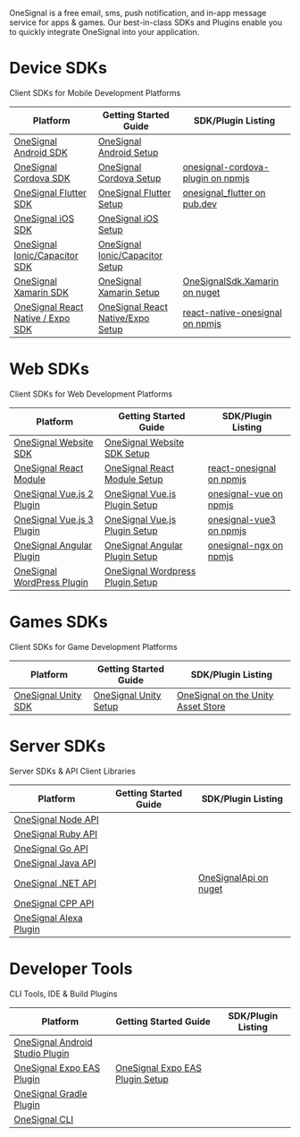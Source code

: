 OneSignal is a free email, sms, push notification, and in-app message service for apps & games.  Our best-in-class SDKs and Plugins enable you to quickly integrate OneSignal into your application.


# Device SDKs

Client SDKs for Mobile Development Platforms

| Platform                                                                                 | Getting Started Guide                                                                                     | SDK/Plugin Listing                                                                                                           |
| ---------------------------------------------------------------------------------------- | --------------------------------------------------------------------------------------------------------- | ---------------------------------------------------------------------------------------------------------------------------- |
| [OneSignal Android SDK](https://github.com/OneSignal/OneSignal-Android-SDK)              | [OneSignal Android Setup](https://documentation.onesignal.com/docs/android-sdk-setup)                     |                                                                                                                              |
| [OneSignal Cordova SDK](https://github.com/OneSignal/OneSignal-Cordova-SDK)              | [OneSignal Cordova Setup](https://documentation.onesignal.com/docs/cordova-sdk-setup)                     | [onesignal-cordova-plugin on npmjs](https://www.npmjs.com/package/onesignal-cordova-plugin)                                  |
| [OneSignal Flutter SDK](https://github.com/OneSignal/OneSignal-Flutter-SDK)              | [OneSignal Flutter Setup](https://documentation.onesignal.com/docs/flutter-sdk-setup)                     | [onesignal\_flutter on pub.dev](https://pub.dev/packages/onesignal_flutter)                                                  |
| [OneSignal iOS SDK](https://github.com/OneSignal/OneSignal-iOS-SDK)                      | [OneSignal iOS Setup](https://documentation.onesignal.com/docs/ios-sdk-setup)                             |                                                                                                                              |
| [OneSignal Ionic/Capacitor SDK](https://github.com/OneSignal/OneSignal-Cordova-SDK)      | [OneSignal Ionic/Capacitor Setup](https://documentation.onesignal.com/docs/ionic-sdk-setup)               |                                                                                                                              |
| [OneSignal Xamarin SDK](https://github.com/OneSignal/OneSignal-Xamarin-SDK)              | [OneSignal Xamarin Setup](https://documentation.onesignal.com/docs/xamarin-sdk-setup)                     | [OneSignalSdk.Xamarin on nuget](https://www.nuget.org/packages/OneSignalSDK.Xamarin)                                         |
| [OneSignal React Native / Expo SDK](https://github.com/OneSignal/react-native-onesignal) | [OneSignal React Native/Expo Setup](https://documentation.onesignal.com/docs/react-native-sdk-setup)      | [react-native-onesignal on npmjs](https://www.npmjs.com/package/react-native-onesignal)                                      |

# Web SDKs

Client SDKs for Web Development Platforms

| Platform                                                                                 | Getting Started Guide                                                                                     | SDK/Plugin Listing                                                                                                           |
| ---------------------------------------------------------------------------------------- | --------------------------------------------------------------------------------------------------------- | ---------------------------------------------------------------------------------------------------------------------------- |
| [OneSignal Website SDK](https://github.com/OneSignal/OneSignal-Website-SDK)              | [OneSignal Website SDK Setup](https://documentation.onesignal.com/docs/web-push-quickstart)               |                                                                                                                              |
| [OneSignal React Module](https://github.com/OneSignal/react-onesignal)                   | [OneSignal React Module Setup](https://documentation.onesignal.com/docs/react-js-setup)                   | [react-onesignal on npmjs](https://www.npmjs.com/package/react-onesignal)                                                    |
| [OneSignal Vue.js 2 Plugin](https://github.com/OneSignal/onesignal-vue)                  | [OneSignal Vue.js Plugin Setup](https://documentation.onesignal.com/docs/vue-js-setup)                    | [onesignal-vue on npmjs](https://www.npmjs.com/package/onesignal-vue)                                                        |
| [OneSignal Vue.js 3 Plugin](https://github.com/OneSignal/onesignal-vue3)                 | [OneSignal Vue.js Plugin Setup](https://documentation.onesignal.com/docs/vue-js-setup)                    | [onesignal-vue3 on npmjs](https://www.npmjs.com/package/@onesignal/onesignal-vue3)                                           |
| [OneSignal Angular Plugin](https://github.com/OneSignal/onesignal-ngx)                   | [OneSignal Angular Plugin Setup](https://documentation.onesignal.com/docs/angular-setup)                  | [onesignal-ngx on npmjs](https://www.npmjs.com/package/onesignal-ngx)                                                        |
| [OneSignal WordPress Plugin](https://github.com/OneSignal/OneSignal-WordPress-Plugin)    | [OneSignal Wordpress Plugin Setup](https://documentation.onesignal.com/docs/wordpress)                    |                                                                                                                              |


# Games SDKs

Client SDKs for Game Development Platforms

| Platform                                                                                 | Getting Started Guide                                                                                     | SDK/Plugin Listing                                                                                                           |
| ---------------------------------------------------------------------------------------- | --------------------------------------------------------------------------------------------------------- | ---------------------------------------------------------------------------------------------------------------------------- |
| [OneSignal Unity SDK](https://github.com/OneSignal/OneSignal-Unity-SDK)                  | [OneSignal Unity Setup](https://documentation.onesignal.com/docs/unity-sdk-setup)                         | [OneSignal on the Unity Asset Store](https://assetstore.unity.com/packages/add-ons/services/billing/onesignal-sdk-193316)    |

# Server SDKs

Server SDKs & API Client Libraries

| Platform                                                                                 | Getting Started Guide                                                                                     | SDK/Plugin Listing                                                                                                           |
| ---------------------------------------------------------------------------------------- | --------------------------------------------------------------------------------------------------------- | ---------------------------------------------------------------------------------------------------------------------------- |
| [OneSignal Node API](https://github.com/OneSignal/node-onesignal)                        |                                                                                                           |                                                                                                                              |
| [OneSignal Ruby API](https://github.com/OneSignal/onesignal-ruby-api)                    |                                                                                                           |                                                                                                                              |
| [OneSignal Go API](https://github.com/OneSignal/onesignal-go-api)                        |                                                                                                           |                                                                                                                              |
| [OneSignal Java API](https://github.com/OneSignal/onesignal-java-api)                    |                                                                                                           |                                                                                                                              |
| [OneSignal .NET API](https://github.com/OneSignal/onesignal-dotnet-api)                  |                                                                                                           | [OneSignalApi on nuget](https://www.nuget.org/packages/OneSignalApi)                                                         |
| [OneSignal CPP API](https://github.com/OneSignal/onesignal-cpp-api)                      |                                                                                                           |                                                                                                                              |
| [OneSignal Alexa Plugin](https://github.com/OneSignal/OneSignal-Alexa-Nodejs-SDK)        |                                                                                                           |                                                                                                                              |

# Developer Tools

CLI Tools, IDE & Build Plugins

| Platform                                                                                          | Getting Started Guide                                                                                     | SDK/Plugin Listing                                                                                                           |
| ------------------------------------------------------------------------------------------------- | --------------------------------------------------------------------------------------------------------- | ---------------------------------------------------------------------------------------------------------------------------- |
| [OneSignal Android Studio Plugin](https://github.com/OneSignal/onesignal-android-studio-plugin)   |                                                                                                           |                                                                                                                              |
| [OneSignal Expo EAS Plugin](https://github.com/OneSignal/onesignal-expo-plugin)                   | [OneSignal Expo EAS Plugin Setup](https://documentation.onesignal.com/docs/react-native-expo-sdk-setup)   |                                                                                                                              |
| [OneSignal Gradle Plugin](https://github.com/OneSignal/OneSignal-Gradle-Plugin)                   |                                                                                                           |                                                                                                                        |
| [OneSignal CLI](https://github.com/OneSignal/onesignal-cli)                                       |                                                                                                           |                                                                                                                        |
